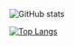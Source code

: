 
![GitHub stats](https://github-readme-stats.vercel.app/api?username=oliverjakobs&show_icons=true)

[![Top Langs](https://github-readme-stats.vercel.app/api/top-langs/?username=oliverjakobs)](https://github.com/anuraghazra/github-readme-stats)
